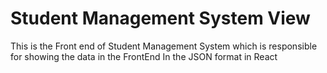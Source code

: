 # Student Management System View

This is the Front end of Student Management System which is responsible for showing the data in the FrontEnd In the JSON format in React
